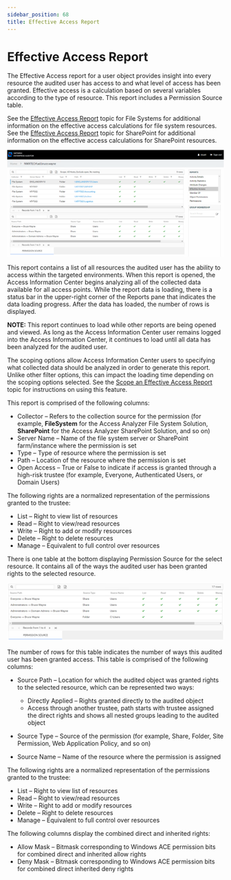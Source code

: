```yaml
---
sidebar_position: 68
title: Effective Access Report
---
```


# Effective Access Report

The Effective Access report for a user object provides insight into every resource the audited user has access to and what level of access has been granted. Effective access is a calculation based on several variables according to the type of resource. This report includes a Permission Source table.

See the [Effective Access Report](../FileSystem/ShareSubfolder/EffectiveAccess "Effective Access Report") topic for File Systems for additional information on the effective access calculations for file system resources. See the [Effective Access Report](../SharePoint/SiteCollections/EffectiveAccess "Effective Access Report") topic for SharePoint for additional information on the effective access calculations for SharePoint resources.

![Effective Access report](../../../../../../../static/Content/Resources/Images/Access/InformationCenter/ResourceAudit/User/EffectiveAccess.png "Effective Access report")

This report contains a list of all resources the audited user has the ability to access within the targeted environments. When this report is opened, the Access Information Center begins analyzing all of the collected data available for all access points. While the report data is loading, there is a status bar in the upper-right corner of the Reports pane that indicates the data loading progress. After the data has loaded, the number of rows is displayed.

**NOTE:** This report continues to load while other reports are being opened and viewed. As long as the Access Information Center user remains logged into the Access Information Center, it continues to load until all data has been analyzed for the audited user.

The scoping options allow Access Information Center users to specifying what collected data should be analyzed in order to generate this report. Unlike other filter options, this can impact the loading time depending on the scoping options selected. See the [Scope an Effective Access Report](../Navigate/ScopeEffectiveAccess "Scope an Effective Access Report") topic for instructions on using this feature.

This report is comprised of the following columns:

* Collector – Refers to the collection source for the permission (for example, **FileSystem** for the Access Analyzer File System Solution, **SharePoint** for the Access Analyzer SharePoint Solution, and so on)
* Server Name – Name of the file system server or SharePoint farm/instance where the permission is set
* Type – Type of resource where the permission is set
* Path – Location of the resource where the permission is set
* Open Access – True or False to indicate if access is granted through a high-risk trustee (for example, Everyone, Authenticated Users, or Domain Users)

The following rights are a normalized representation of the permissions granted to the trustee:

* List – Right to view list of resources
* Read – Right to view/read resources
* Write – Right to add or modify resources
* Delete – Right to delete resources
* Manage – Equivalent to full control over resources

There is one table at the bottom displaying Permission Source for the select resource. It contains all of the ways the audited user has been granted rights to the selected resource.

![Permission Source table](../../../../../../../static/Content/Resources/Images/Access/InformationCenter/ResourceAudit/User/EffectiveAccessTable.png "Permission Source table")

The number of rows for this table indicates the number of ways this audited user has been granted access. This table is comprised of the following columns:

* Source Path – Location for which the audited object was granted rights to the selected resource, which can be represented two ways:

  * Directly Applied – Rights granted directly to the audited object
  * Access through another trustee, path starts with trustee assigned the direct rights and shows all nested groups leading to the audited object
* Source Type – Source of the permission (for example, Share, Folder, Site Permission, Web Application Policy, and so on)
* Source Name – Name of the resource where the permission is assigned

The following rights are a normalized representation of the permissions granted to the trustee:

* List – Right to view list of resources
* Read – Right to view/read resources
* Write – Right to add or modify resources
* Delete – Right to delete resources
* Manage – Equivalent to full control over resources

The following columns display the combined direct and inherited rights:

* Allow Mask – Bitmask corresponding to Windows ACE permission bits for combined direct and inherited allow rights
* Deny Mask – Bitmask corresponding to Windows ACE permission bits for combined direct inherited deny rights